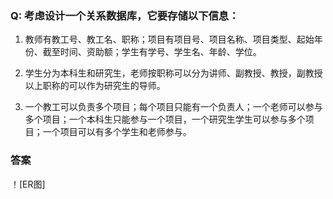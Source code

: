 ### Q: 考虑设计一个关系数据库，它要存储以下信息：
	
  1. 教师有教工号、教工名、职称；项目有项目号、项目名称、项目类型、起始年份、截至时间、资助额；学生有学号、学生名、年龄、学位。
	
  2. 学生分为本科生和研究生，老师按职称可以分为讲师、副教授、教授，副教授以上职称的可以作为研究生的导师。
	
  3. 一个教工可以负责多个项目；每个项目只能有一个负责人；一个老师可以参与多个项目；一个本科生只能参与一个项目，一个研究生学生可以参与多个项目；一个项目可以有多个学生和老师参与。
### 答案
！[ER图]
